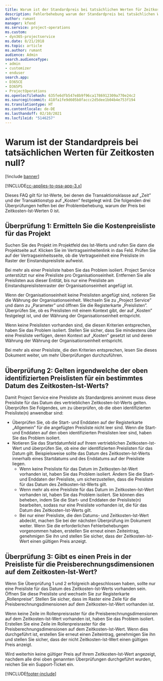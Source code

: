 ```yaml
---
title: Warum ist der Standardpreis bei tatsächlichen Werten für Zeitkosten null?
description: Fehlerbehebung warum der Standardpreis bei tatsächlichen Werten für Zeitkosten null ist.
author: rumant
manager: kfend
ms.service: project-operations
ms.custom:
- dyn365-projectservice
ms.date: 8/21/2018
ms.topic: article
ms.author: rumant
audience: Admin
search.audienceType:
- admin
- customizer
- enduser
search.app:
- D365CE
- D365PS
- ProjectOperations
ms.openlocfilehash: 635fe6dfb547e8b9f96ca1786912309a770e24c2
ms.sourcegitcommit: 418fa1fe9d605b8faccc2d5dee1b04b4e753f194
ms.translationtype: HT
ms.contentlocale: de-DE
ms.lasthandoff: 02/10/2021
ms.locfileid: "5146257"
---
```

# <a name="why-is-the-price-defaulting-to-zero-on-time-cost-actuals"></a>Warum ist der Standardpreis bei tatsächlichen Werten für Zeitkosten null?

[!include [banner](../includes/psa-now-project-operations.md)]

[!INCLUDE[cc-applies-to-psa-app-3.x](../includes/cc-applies-to-psa-app-3x.md)]

Dieses FAQ gilt für Ist-Werte, bei denen die Transaktionsklasse auf „Zeit” und der Transaktionstyp auf „Kosten” festgelegt wird. Die folgenden drei Überprüfungen helfen bei der Problembehebung, warum der Preis bei Zeitkosten-Ist-Werten 0 ist.
 
## <a name="check-1-identify-the-cost-price-list-for-the-project"></a>Überprüfung 1: Ermitteln Sie die Kostenpreisliste für das Projekt

Suchen Sie des Projekt im Projektfeld des Ist-Werts und rufen Sie dann die Projektseite auf. Klicken Sie im Vertragseinheitenlink in das Feld. Prüfen Sie auf der Vertragseinheitsseite, ob die Vertragseinheit eine Preisliste im Raster der Einstandspreisliste aufweist.

Bei mehr als einer Preisliste haben Sie das Problem isoliert. Project Service unterstützt nur eine Preisliste pro Organisationseinheit. Entfernen Sie alle Preislisten aus dieser Entität, bis nur eine Preisliste am Einstandspreislistenraster der Organisationseinheit angefügt ist.

Wenn der Organisationseinheit keine Preislisten angefügt sind, notieren Sie die Währung der Organisationseinheit. Wechseln Sie zu „Project Service” und dann zu „Parameter” und öffnen Sie die Registerkarte „Preislisten”. Überprüfen Sie, ob es Preislisten mit einem Kontext gibt, der auf „Kosten” festgelegt ist, und der Währung der Organisationseinheit entspricht.
 
Wenn keine Preislisten vorhanden sind, die diesen Kriterien entsprechen, haben Sie das Problem isoliert. Stellen Sie sicher, dass Sie mindestens über eine Preisliste verfügen, deren Kontext auf „Kosten” gesetzt ist und deren Währung der Währung der Organisationseinheit entspricht.

Bei mehr als einer Preisliste, die den Kriterien entsprechen, lesen Sie dieses Dokument weiter, um mehr Überprüfungen durchzuführen.

## <a name="check-2-are-any-of-the-price-lists-identified-above-valid-for-the-specific-date-of-the-time-cost-actual"></a>Überprüfung 2: Gelten irgendwelche der oben identifizierten Preislisten für ein bestimmtes Datum des Zeitkosten-Ist-Werts?

Damit Project Service eine Preisliste als Standardpreis annimmt muss diese Preisliste für das Datum des vertrieblichen Zeitkosten-Ist-Werts gelten. Überprüfen Sie Folgendes, um zu überprüfen, ob die oben identifizierten Preisliste(n) anwendbar sind:

- Überprüfen Sie, ob die Start- und Enddaten auf der Registerkarte „Allgemein” für die angefügten Preisliste nicht leer sind. Wenn die Start- und Enddaten auf den oben identifizierten Preislisten leer sind, haben Sie das Problem isoliert. 
- Notieren Sie das Startdatumfeld auf Ihrem vertrieblichen Zeitkosten-Ist-Wert und überprüfen Sie, ob eine der identifizierten Preislisten für das Datum gilt. Beispielsweise sollte das Datum des Zeitkosten-Ist-Werts innerhalb eines Startdatums und des Enddatums auf der Preisliste liegen. 
    - Wenn keine Preisliste für das Datum im Zeitkosten-Ist-Wert vorhanden ist, haben Sie das Problem isoliert. Ändern Sie die Start- und Enddaten der Preisliste, um sicherzustellen, dass die Preisliste für das Datum des Zeitkosten-Ist-Werts gilt. 
    - Wenn mehr als eine Preisliste für das Datum im Zeitkosten-Ist-Wert vorhanden ist, haben Sie das Problem isoliert. Sie können dies beheben, indem Sie die Start- und Enddaten der Preisliste(n) bearbeiten, sodass nur eine Preisliste vorhanden ist, die für das Datum des Zeitkosten-Ist-Werts gilt. 
    - Bei nur einer Preisliste, die den Datums- und Zeitkosten-Ist-Wert abdeckt, machen Sie bei der nächsten Überprüfung im Dokument weiter.
Wenn Sie die erforderlichen Fehlerbehebungen vorgenommen haben, erstellen Sie erneut einen Zeiteintrag, genehmigen Sie ihn und stellen Sie sicher, dass der Zeitkosten-Ist-Wert einen gültigen Preis anzeigt.

## <a name="check-3-is-there-a-price-in-the-price-list-for-the-pricing-dimensions-on-the-time-cost-actual"></a>Überprüfung 3: Gibt es einen Preis in der Preisliste für die Preisberechnungsdimensionen auf dem Zeitkosten-Ist-Wert?

Wenn Sie Überprüfung 1 und 2 erfolgreich abgeschlossen haben, sollte nur eine Preisliste für das Datum des Zeitkosten-Ist-Werts vorhanden sein. Öffnen Sie diese Preisliste und wechseln Sie zur Registerkarte „Rollenpreise”. Stellen Sie sicher, dass im Raster eine Zeile für die Preisberechnungsdimensionen auf dem Zeitkosten-Ist-Wert vorhanden ist.

Wenn keine Zeile im Rollenpreisraster für die Preisberechnungsdimensionen auf dem Zeitkosten-Ist-Wert vorhanden ist, haben Sie das Problem isoliert. Erstellen Sie eine Zeile im Rollenpreisraster für die Preisberechnungsdimensionen auf dem Zeitkosten-Ist-Wert. Wenn dies durchgeführt ist, erstellen Sie erneut einen Zeiteintrag, genehmigen Sie ihn und stellen Sie sicher, dass der nicht Zeitkosten-Ist-Wert einen gültigen Preis anzeigt.
 
Wird weiterhin keine gültiger Preis auf Ihrem Zeitkosten-Ist-Wert angezeigt, nachdem alle drei oben genannten Überprüfungen durchgeführt wurden, reichen Sie ein Support-Ticket ein.





[!INCLUDE[footer-include](../includes/footer-banner.md)]